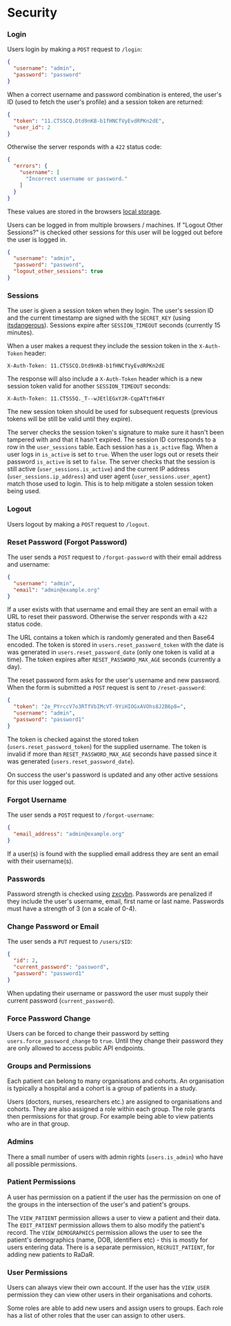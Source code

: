 # Security

### Login

Users login by making a `POST` request to `/login`:

```json
{
  "username": "admin",
  "password": "password"
}
```

When a correct username and password combination is entered, the user's ID (used to fetch the user's profile) and a session token are returned:

```json
{
  "token": "11.CTSSCQ.Dtd9nKB-b1fHNCfVyEvdRPKn2dE",
  "user_id": 2
}
```

Otherwise the server responds with a `422` status code:

```json
{
  "errors": {
    "username": [
      "Incorrect username or password."
    ]
  }
}
```

These values are stored in the browsers [local storage](https://developer.mozilla.org/en/docs/Web/API/Window/localStorage).

Users can be logged in from multiple browsers / machines. If "Logout Other Sessions?" is checked other sessions for this user will be logged out before the user is logged in.

```json
{
  "username": "admin",
  "password": "password",
  "logout_other_sessions": true
}
```

### Sessions

The user is given a session token when they login. The user's session ID and the current timestamp are signed with the `SECRET_KEY` (using [itsdangerous](http://pythonhosted.org/itsdangerous/)). Sessions expire after `SESSION_TIMEOUT` seconds (currently 15 minutes).

When a user makes a request they include the session token in the `X-Auth-Token` header:

```
X-Auth-Token: 11.CTSSCQ.Dtd9nKB-b1fHNCfVyEvdRPKn2dE
```

The response will also include a `X-Auth-Token` header which is a new session token valid for another `SESSION_TIMEOUT` seconds:

```
X-Auth-Token: 11.CTSS5Q._T--wJEtlEGxYJR-CqpATtfH64Y
```

The new session token should be used for subsequent requests (previous tokens will be still be valid until they expire).

The server checks the session token's signature to make sure it hasn't been tampered with and that it hasn't expired. The session ID corresponds to a row in the `user_sessions` table. Each session has a `is_active` flag. When a user logs in `is_active` is set to `true`. When the user logs out or resets their password `is_active` is set to `false`. The server checks that the session is still active (`user_sessions.is_active`) and the current IP address (`user_sessions.ip_address`) and user agent (`user_sessions.user_agent`) match those used to login. This is to help mitigate a stolen session token being used.

### Logout

Users logout by making a `POST` request to `/logout`.

### Reset Password (Forgot Password)

The user sends a `POST` request to `/forgot-password` with their email address and username:

```json
{
  "username": "admin",
  "email": "admin@example.org"
}
```

If a user exists with that username and email they are sent an email with a URL to reset their password. Otherwise the server responds with a `422` status code.

The URL contains a token which is randomly generated and then Base64 encoded. The token is stored in `users.reset_password_token` with the date is was generated in `users.reset_password_date` (only one token is valid at a time). The token expires after `RESET_PASSWORD_MAX_AGE` seconds (currently a day).

The reset password form asks for the user's username and new password. When the form is submitted a `POST` request is sent  to `/reset-password`:

```json
{
  "token": "2e_PYrccV7o3RTfVbIMcVT-9YiHIOGxAVOhs8J2B6p8=",
  "username": "admin",
  "password": "password1"
}
```

The token is checked against the stored token (`users.reset_password_token`) for the supplied username. The token is invalid if more than `RESET_PASSWORD_MAX_AGE` seconds have passed since it was generated (`users.reset_password_date`).

On success the user's password is updated and any other active sessions for this user logged out.

### Forgot Username

The user sends a `POST` request to `/forgot-username`:

```json
{
  "email_address": "admin@example.org"
}
```

If a user(s) is found with the supplied email address they are sent an email with their username(s).

### Passwords

Password strength is checked using [zxcvbn](https://github.com/dropbox/zxcvbn). Passwords are penalized if they include the user's username, email, first name or last name. Passwords must have a strength of 3 (on a scale of 0-4).

### Change Password or Email

The user sends a `PUT` request to `/users/$ID`:

```json
{
  "id": 2,
  "current_password": "password",
  "password": "password1"
}
```

When updating their username or password the user must supply their current password (`current_password`).

### Force Password Change

Users can be forced to change their password by setting `users.force_password_change` to `true`. Until they change their password they are only allowed to access public API endpoints.

### Groups and Permissions

Each patient can belong to many organisations and cohorts. An organisation is typically a hospital and a cohort is a group of patients in a study.

Users (doctors, nurses, researchers etc.) are assigned to organisations and cohorts. They are also assigned a role within each group. The role grants then permissions for that group. For example being able to view patients who are in that group.

### Admins

There a small number of users with admin rights (`users.is_admin`) who have all possible permissions.

### Patient Permissions

A user has permission on a patient if the user has the permission on one of the groups in the intersection of the user's and patient's groups.

The `VIEW_PATIENT` permission allows a user to view a patient and their data. The `EDIT_PATIENT` permission allows them to also modify the patient's record. The `VIEW_DEMOGRAPHICS` permission allows the user to see the patient's demographics (name, DOB, identifiers etc) - this is mostly for users entering data. There is a separate permission, `RECRUIT_PATIENT`, for adding new patients to RaDaR.

### User Permissions

Users can always view their own account. If the user has the `VIEW_USER` permission they can view other users in their organisations and cohorts.

Some roles are able to add new users and assign users to groups. Each role has a list of other roles that the user can assign to other users.
